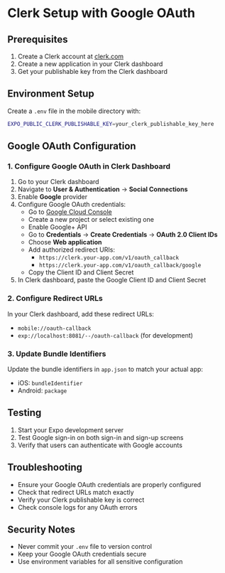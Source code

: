 # Clerk Setup with Google OAuth

## Prerequisites

1. Create a Clerk account at [clerk.com](https://clerk.com)
2. Create a new application in your Clerk dashboard
3. Get your publishable key from the Clerk dashboard

## Environment Setup

Create a `.env` file in the mobile directory with:

```bash
EXPO_PUBLIC_CLERK_PUBLISHABLE_KEY=your_clerk_publishable_key_here
```

## Google OAuth Configuration

### 1. Configure Google OAuth in Clerk Dashboard

1. Go to your Clerk dashboard
2. Navigate to **User & Authentication** → **Social Connections**
3. Enable **Google** provider
4. Configure Google OAuth credentials:
   - Go to [Google Cloud Console](https://console.cloud.google.com/)
   - Create a new project or select existing one
   - Enable Google+ API
   - Go to **Credentials** → **Create Credentials** → **OAuth 2.0 Client IDs**
   - Choose **Web application**
   - Add authorized redirect URIs:
     - `https://clerk.your-app.com/v1/oauth_callback`
     - `https://clerk.your-app.com/v1/oauth_callback/google`
   - Copy the Client ID and Client Secret
5. In Clerk dashboard, paste the Google Client ID and Client Secret

### 2. Configure Redirect URLs

In your Clerk dashboard, add these redirect URLs:
- `mobile://oauth-callback`
- `exp://localhost:8081/--/oauth-callback` (for development)

### 3. Update Bundle Identifiers

Update the bundle identifiers in `app.json` to match your actual app:
- iOS: `bundleIdentifier`
- Android: `package`

## Testing

1. Start your Expo development server
2. Test Google sign-in on both sign-in and sign-up screens
3. Verify that users can authenticate with Google accounts

## Troubleshooting

- Ensure your Google OAuth credentials are properly configured
- Check that redirect URLs match exactly
- Verify your Clerk publishable key is correct
- Check console logs for any OAuth errors

## Security Notes

- Never commit your `.env` file to version control
- Keep your Google OAuth credentials secure
- Use environment variables for all sensitive configuration
